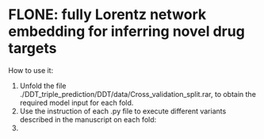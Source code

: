 # FLONE: fully Lorentz network embedding for inferring novel drug targets

How to use it:

1. Unfold the file ./DDT_triple_prediction/DDT/data/Cross_validation_split.rar, to obtain the required model input for each fold.
2. Use the instruction of each .py file to execute different variants described in the manuscript on each fold:
  1. 

